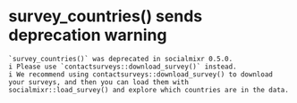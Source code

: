 # survey_countries() sends deprecation warning

    `survey_countries()` was deprecated in socialmixr 0.5.0.
    i Please use `contactsurveys::download_survey()` instead.
    i We recommend using contactsurveys::download_survey() to download your surveys, and then you can load them with socialmixr::load_survey() and explore which countries are in the data.


